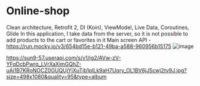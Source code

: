 # Online-shop
Clean architecture, Retrofit 2, DI (Koin), ViewModel, Live Data, Coroutines, Glide
In this application, I take data from the server, so it is not possible to add products to the cart or favorites in it
Main screen API - https://run.mocky.io/v3/654bd15e-b121-49ba-a588-960956b15175
![image](https://user-images.githubusercontent.com/88924919/164994210-c4dcd7e4-7510-46fd-816d-cf4cd24aa3b3.png)

https://sun9-57.userapi.com/s/v1/ig2/AVw-zV-YFqDcbPwrq_LVrXaXimGQhZ-uAi1B7KRoNOCZ0GUQUjYjXuTjb1plLk9aH7Uqry_OL1BV6jJ5cwj2tv9J.jpg?size=498x1080&quality=95&type=album
